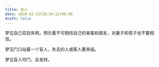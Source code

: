 ```yaml
---
title: 盲人
date: 2020-02-15T20:54:12+08:00
draft: false
---
```


梦见自己双目失明，预示着不可相信自己的亲属和朋友，对妻子和孩子也不要相信。


梦见门口站着一个盲人，失去的人或客人要来临。


梦见盲人叩门，会发财。
